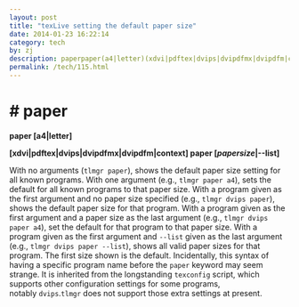 ```yaml
---
layout: post
title: "texLive setting the default paper size"
date: 2014-01-23 16:22:14
category: tech
by: zj
description: paperpaper(a4|letter)(xdvi|pdftex|dvips|dvipdfmx|dvipdfm|context)paper(papersize|--list)Withnoarguments(tlmgrpaper),showsthedefaultpapersizesetting
permalink: /tech/115.html
---
```

# # paper ##

**paper \[a4|letter\]**

**\[xdvi|pdftex|dvips|dvipdfmx|dvipdfm|context\] paper \[*papersize*|--list\]**

With no arguments (`tlmgr paper`), shows the default paper size setting for all known programs. With one argument (e.g., `tlmgr paper a4`), sets the default for all known programs to that paper size. With a program given as the first argument and no paper size specified (e.g., `tlmgr dvips paper`), shows the default paper size for that program. With a program given as the first argument and a paper size as the last argument (e.g., `tlmgr dvips paper a4`), set the default for that program to that paper size. With a program given as the first argument and `--list` given as the last argument (e.g., `tlmgr dvips paper --list`), shows all valid paper sizes for that program. The first size shown is the default. Incidentally, this syntax of having a specific program name before the `paper` keyword may seem strange. It is inherited from the longstanding `texconfig` script, which supports other configuration settings for some programs, notably `dvips`.`tlmgr` does not support those extra settings at present.  
